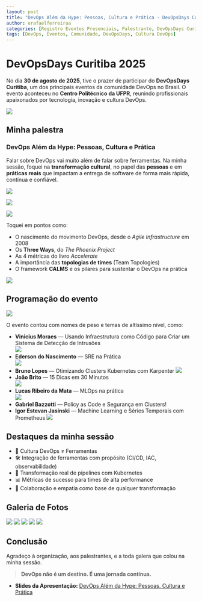 ```yaml
---
layout: post
title: "DevOps Além da Hype: Pessoas, Cultura e Prática - DevOpsDays Curitiba 2025"
author: orafaelferreiraa
categories: [Registro Eventos Presenciais, Palestrante, DevOpsDays Curitiba 2025]
tags: [DevOps, Eventos, Comunidade, DevOpsDays, Cultura DevOps]
---
```


# DevOpsDays Curitiba 2025

No dia **30 de agosto de 2025**, tive o prazer de participar do **DevOpsDays Curitiba**, um dos principais eventos da comunidade DevOps no Brasil. O evento aconteceu no **Centro Politécnico da UFPR**, reunindo profissionais apaixonados por tecnologia, inovação e cultura DevOps.

![](https://stoblobcertificados011.blob.core.windows.net/imagens-blog/posts/DOD-Curitiba/1.png)

## Minha palestra

### DevOps Além da Hype: Pessoas, Cultura e Prática  
Falar sobre DevOps vai muito além de falar sobre ferramentas. Na minha sessão, foquei na **transformação cultural**, no papel das **pessoas** e em **práticas reais** que impactam a entrega de software de forma mais rápida, contínua e confiável.

![](https://stoblobcertificados011.blob.core.windows.net/imagens-blog/posts/DOD-Curitiba/1.jpg)

![](https://stoblobcertificados011.blob.core.windows.net/imagens-blog/posts/DOD-Curitiba/0.png)

![](https://stoblobcertificados011.blob.core.windows.net/imagens-blog/posts/DOD-Curitiba/00.jpg)

Toquei em pontos como:
- O nascimento do movimento DevOps, desde o *Agile Infrastructure* em 2008
- Os **Three Ways**, do *The Phoenix Project*
- As 4 métricas do livro *Accelerate*
- A importância das **topologias de times** (Team Topologies)
- O framework **CALMS** e os pilares para sustentar o DevOps na prática

![](https://stoblobcertificados011.blob.core.windows.net/imagens-blog/posts/devopsdayscuritiba25/rafael-palestra.jpg)

## Programação do evento

![](https://stoblobcertificados011.blob.core.windows.net/imagens-blog/posts/DOD-Curitiba/grade.png)

O evento contou com nomes de peso e temas de altíssimo nível, como:

- **Vinicius Moraes** — Usando Infraestrutura como Código para Criar um Sistema de Detecção de Intrusões  
![](https://stoblobcertificados011.blob.core.windows.net/imagens-blog/posts/DOD-Curitiba/vinicius.png)
- **Ederson do Nascimento** — SRE na Prática  
![](https://stoblobcertificados011.blob.core.windows.net/imagens-blog/posts/DOD-Curitiba/ederson.png)
- **Bruno Lopes** — Otimizando Clusters Kubernetes com Karpenter
![](https://stoblobcertificados011.blob.core.windows.net/imagens-blog/posts/DOD-Curitiba/bruno.jpg)  
- **João Brito** — 15 Dicas em 30 Minutos  
![](https://stoblobcertificados011.blob.core.windows.net/imagens-blog/posts/DOD-Curitiba/joao.png)
- **Lucas Ribeiro da Mata** — MLOps na prática  
![](https://stoblobcertificados011.blob.core.windows.net/imagens-blog/posts/DOD-Curitiba/lucas.png)
- **Gabriel Bazzotti** — Policy as Code e Segurança em Clusters!
[](https://stoblobcertificados011.blob.core.windows.net/imagens-blog/posts/DOD-Curitiba/gabriel.png)  
- **Igor Estevan Jasinski** — Machine Learning e Séries Temporais com Prometheus
![](https://stoblobcertificados011.blob.core.windows.net/imagens-blog/posts/DOD-Curitiba/igor.png)


## Destaques da minha sessão

- 🧠 Cultura DevOps ≠ Ferramentas  
- 🛠️ Integração de ferramentas com propósito (CI/CD, IAC, observabilidade)  
- 🚀 Transformação real de pipelines com Kubernetes  
- 📊 Métricas de sucesso para times de alta performance  
- 👥 Colaboração e empatia como base de qualquer transformação

## Galeria de Fotos

![](https://stoblobcertificados011.blob.core.windows.net/imagens-blog/posts/devopsdayscuritiba25/01.jpg)
![](https://stoblobcertificados011.blob.core.windows.net/imagens-blog/posts/devopsdayscuritiba25/02.jpg)
![](https://stoblobcertificados011.blob.core.windows.net/imagens-blog/posts/devopsdayscuritiba25/03.jpg)
![](https://stoblobcertificados011.blob.core.windows.net/imagens-blog/posts/devopsdayscuritiba25/04.jpg)
![](https://stoblobcertificados011.blob.core.windows.net/imagens-blog/posts/devopsdayscuritiba25/05.jpg)

## Conclusão

Agradeço à organização, aos palestrantes, e a toda galera que colou na minha sessão.

> **DevOps não é um destino. É uma jornada contínua.**

- <i class="fa-regular fa-folder-open"></i> **Slides da Apresentação:** [DevOps Além da Hype: Pessoas, Cultura e Prática](https://stoblobcertificados011.blob.core.windows.net/palestras/DevOps-CRTB.pdf)

